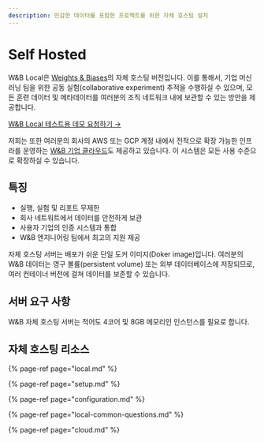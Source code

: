 ```yaml
---
description: 민감한 데이터를 포함한 프로젝트를 위한 자체 호스팅 설치
---
```


# Self Hosted

W&B Local은 [Weights & Biases](https://app.wandb.ai/)의 자체 호스팅 버전입니다. 이를 통해서, 기업 머신러닝 팀을 위한 공동 실험\(collaborative experiment\) 추적을 수행하실 수 있으며, 모든 훈련 데이터 및 메타데이터를 여러분의 조직 네트워크 내에 보관할 수 있는 방안을 제공합니다.

  [W&B Local 테스트용 데모 요청하기 →](https://www.wandb.com/demo)​ 

저희는 또한 여러분의 회사의 AWS 또는 GCP 계정 내에서 전적으로 확장 가능한 인프라를 운영하는 [W&B 기업 클라우드](https://docs.wandb.com/self-hosted/cloud)도 제공하고 있습니다. 이 시스템은 모든 사용 수준으로 확장하실 수 있습니다.  


## **특징**

* 실행, 실험 및 리포트 무제한
* 회사 네트워트에서 데이터를 안전하게 보관
* 사용자 기업의 인증 시스템과 통합
* W&B 엔지니어링 팀에서 최고의 지원 제공

자체 호스팅 서버는 배포가 쉬운 단일 도커 이미지\(Doker image\)입니다. 여러분의 W&B 데이터는 영구 볼륨\(persistent volume\) 또는 외부 데이터베이스에 저장되므로, 여러 컨테이너 버전에 걸쳐 데이터를 보존할 수 있습니다.

##  **서버 요구 사항**

W&B 자체 호스팅 서버는 적어도 4코어 및 8GB 메모리인 인스턴스를 필요로 합니다.

##  **자체 호스팅 리소스**

{% page-ref page="local.md" %}

{% page-ref page="setup.md" %}

{% page-ref page="configuration.md" %}

{% page-ref page="local-common-questions.md" %}

{% page-ref page="cloud.md" %}

